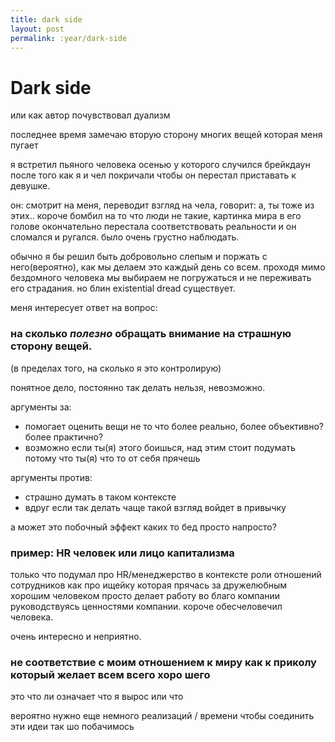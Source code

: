 ```yaml
---
title: dark side
layout: post
permalink: :year/dark-side
---
```

# Dark side

или как автор почувствовал дуализм

последнее время замечаю вторую сторону многих вещей которая меня пугает

я встретил пьяного человека осенью у которого случился брейкдаун после того как я и чел покричали чтобы он перестал приставать к девушке. 

он: смотрит на меня, переводит взгляд на чела, говорит: а, ты тоже из этих.. 
короче бомбил на то что люди не такие, картинка мира в его голове окончательно перестала соответствовать реальности и он сломался и ругался. было очень грустно наблюдать.

обычно я бы решил быть добровольно слепым и поржать с него(вероятно), как мы делаем это каждый день со всем. проходя мимо бездомного человека мы выбираем не погружаться и не переживать его страдания. но блин existential dread существует.

меня интересует ответ на вопрос: 
### на сколько _полезно_ обращать внимание на страшную сторону вещей.
(в пределах того, на сколько я это контролирую)

понятное дело, постоянно так делать нельзя, невозможно.

аргументы за:
- помогает оценить вещи не то что более реально, более объективно? более практично?
- возможно если ты(я) этого боишься, над этим стоит подумать потому что ты(я) что то от себя прячешь

аргументы против:
- страшно думать в таком контексте
- вдруг если так делать чаще такой взгляд войдет в привычку

а может это побочный эффект каких то бед просто напросто?

### пример: HR человек или лицо капитализма

только что подумал про HR/менеджерство в контексте роли отношений сотрудников как про ищейку которая прячась за дружелюбным хорошим человеком просто делает работу во благо компании руководствуясь ценностями компании. короче обесчеловечил человека.

очень интересно и неприятно.

### не соответствие с моим отношением к миру как к приколу который желает всем всего хоро шего

это что ли означает что я вырос или что 

вероятно нужно еще немного реализаций / времени чтобы соединить эти идеи так шо побачимось

